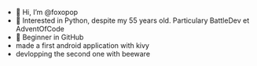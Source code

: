 - 👋 Hi, I’m @foxopop
- 👀 Interested in Python, despite my 55 years old. Particulary BattleDev et AdventOfCode
- 🌱 Beginner in GitHub 
- made a first android application with kivy
- devlopping the second one with beeware

<!---
foxopop/foxopop is a ✨ special ✨ repository because its `README.md` (this file) appears on your GitHub profile.
You can click the Preview link to take a look at your changes.
--->
